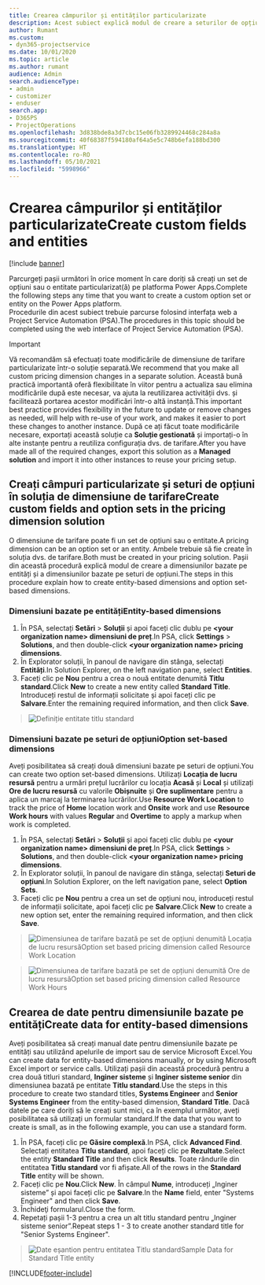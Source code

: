 ```yaml
---
title: Crearea câmpurilor și entităților particularizate
description: Acest subiect explică modul de creare a seturilor de opțiuni și a entităților în soluția proprie în platforma Power Apps platform.
author: Rumant
ms.custom:
- dyn365-projectservice
ms.date: 10/01/2020
ms.topic: article
ms.author: rumant
audience: Admin
search.audienceType:
- admin
- customizer
- enduser
search.app:
- D365PS
- ProjectOperations
ms.openlocfilehash: 3d838bde8a3d7cbc15e06fb3289924468c284a8a
ms.sourcegitcommit: 40f68387f594180af64a5e5c748b6efa188bd300
ms.translationtype: HT
ms.contentlocale: ro-RO
ms.lasthandoff: 05/10/2021
ms.locfileid: "5998966"
---
```

# <a name="create-custom-fields-and-entities"></a><span data-ttu-id="c74f8-103">Crearea câmpurilor și entităților particularizate</span><span class="sxs-lookup"><span data-stu-id="c74f8-103">Create custom fields and entities</span></span> 

[!include [banner](../includes/psa-now-project-operations.md)]

<span data-ttu-id="c74f8-104">Parcurgeți pașii următori în orice moment în care doriți să creați un set de opțiuni sau o entitate particularizat(ă) pe platforma Power Apps.</span><span class="sxs-lookup"><span data-stu-id="c74f8-104">Complete the following steps any time that you want to create a custom option set or entity on the Power Apps platform.</span></span>  
<span data-ttu-id="c74f8-105">Procedurile din acest subiect trebuie parcurse folosind interfața web a Project Service Automation (PSA).</span><span class="sxs-lookup"><span data-stu-id="c74f8-105">The procedures in this topic should be completed using the web interface of Project Service Automation (PSA).</span></span>

> [!IMPORTANT]
> <span data-ttu-id="c74f8-106">Vă recomandăm să efectuați toate modificările de dimensiune de tarifare particularizate într-o soluție separată.</span><span class="sxs-lookup"><span data-stu-id="c74f8-106">We recommend that you make all custom pricing dimension changes in a separate solution.</span></span> <span data-ttu-id="c74f8-107">Această bună practică importantă oferă flexibilitate în viitor pentru a actualiza sau elimina modificările după este necesar, va ajuta la reutilizarea activității dvs. și facilitează portarea acestor modificări într-o altă instanță.</span><span class="sxs-lookup"><span data-stu-id="c74f8-107">This important best practice provides flexibility in the future to update or remove changes as needed, will help with re-use of your work, and makes it easier to port these changes to another instance.</span></span> <span data-ttu-id="c74f8-108">După ce ați făcut toate modificările necesare, exportați această soluție ca **Soluție gestionată** și importați-o în alte instanțe pentru a reutiliza configurația dvs. de tarifare.</span><span class="sxs-lookup"><span data-stu-id="c74f8-108">After you have made all of the required changes, export this solution as a **Managed solution** and import it into other instances to reuse your pricing setup.</span></span>

  
## <a name="create-custom-fields-and-option-sets-in-the-pricing-dimension-solution"></a><span data-ttu-id="c74f8-109">Creați câmpuri particularizate și seturi de opțiuni în soluția de dimensiune de tarifare</span><span class="sxs-lookup"><span data-stu-id="c74f8-109">Create custom fields and option sets in the pricing dimension solution</span></span>

<span data-ttu-id="c74f8-110">O dimensiune de tarifare poate fi un set de opțiuni sau o entitate.</span><span class="sxs-lookup"><span data-stu-id="c74f8-110">A pricing dimension can be an option set or an entity.</span></span> <span data-ttu-id="c74f8-111">Ambele trebuie să fie create în soluția dvs. de tarifare.</span><span class="sxs-lookup"><span data-stu-id="c74f8-111">Both must be created in your pricing solution.</span></span> <span data-ttu-id="c74f8-112">Pașii din această procedură explică modul de creare a dimensiunilor bazate pe entități și a dimensiunilor bazate pe seturi de opțiuni.</span><span class="sxs-lookup"><span data-stu-id="c74f8-112">The steps in this procedure explain how to create entity-based dimensions and option set-based dimensions.</span></span>

### <a name="entity-based-dimensions"></a><span data-ttu-id="c74f8-113">Dimensiuni bazate pe entități</span><span class="sxs-lookup"><span data-stu-id="c74f8-113">Entity-based dimensions</span></span>

1. <span data-ttu-id="c74f8-114">În PSA, selectați **Setări** > **Soluții** și apoi faceți clic dublu pe **\<your organization name> dimensiuni de preț**.</span><span class="sxs-lookup"><span data-stu-id="c74f8-114">In PSA, click **Settings** > **Solutions**, and then double-click **\<your organization name> pricing dimensions**.</span></span>
2. <span data-ttu-id="c74f8-115">În Explorator soluții, în panoul de navigare din stânga, selectați **Entități**.</span><span class="sxs-lookup"><span data-stu-id="c74f8-115">In Solution Explorer, on the left navigation pane, select **Entities**.</span></span>
3. <span data-ttu-id="c74f8-116">Faceți clic pe **Nou** pentru a crea o nouă entitate denumită **Titlu standard**.</span><span class="sxs-lookup"><span data-stu-id="c74f8-116">Click **New** to create a new entity called **Standard Title**.</span></span> <span data-ttu-id="c74f8-117">Introduceți restul de informații solicitate și apoi faceți clic pe **Salvare**.</span><span class="sxs-lookup"><span data-stu-id="c74f8-117">Enter the remaining required information, and then click **Save**.</span></span>

> ![Definiție entitate titlu standard](media/Standard-Title-entity-definition.png)


### <a name="option-set-based-dimensions"></a><span data-ttu-id="c74f8-119">Dimensiuni bazate pe seturi de opțiuni</span><span class="sxs-lookup"><span data-stu-id="c74f8-119">Option set-based dimensions</span></span> 
<span data-ttu-id="c74f8-120">Aveți posibilitatea să creați două dimensiuni bazate pe seturi de opțiuni.</span><span class="sxs-lookup"><span data-stu-id="c74f8-120">You can create two option set-based dimensions.</span></span> <span data-ttu-id="c74f8-121">Utilizați **Locația de lucru resursă** pentru a urmări prețul lucrărilor cu locația **Acasă** și **Local** și utilizați **Ore de lucru resursă** cu valorile **Obișnuite** și **Ore suplimentare** pentru a aplica un marcaj la terminarea lucrărilor.</span><span class="sxs-lookup"><span data-stu-id="c74f8-121">Use **Resource Work Location** to track the price of **Home** location work and **Onsite** work and use **Resource Work hours** with values **Regular** and **Overtime** to apply a markup when work is completed.</span></span>


1. <span data-ttu-id="c74f8-122">În PSA, selectați **Setări** > **Soluții** și apoi faceți clic dublu pe  **\<your organization name> dimensiuni de preț**.</span><span class="sxs-lookup"><span data-stu-id="c74f8-122">In PSA, click **Settings** > **Solutions**, and then double-click  **\<your organization name> pricing dimensions**.</span></span> 
2. <span data-ttu-id="c74f8-123">În Explorator soluții, în panoul de navigare din stânga, selectați **Seturi de opțiuni**.</span><span class="sxs-lookup"><span data-stu-id="c74f8-123">In Solution Explorer, on the left navigation pane, select  **Option Sets**.</span></span> 
3. <span data-ttu-id="c74f8-124">Faceți clic pe **Nou** pentru a crea un set de opțiuni nou, introduceți restul de informații solicitate, apoi faceți clic pe **Salvare**.</span><span class="sxs-lookup"><span data-stu-id="c74f8-124">Click **New** to create a new option set, enter the remaining required information, and then click **Save**.</span></span>

> ![<span data-ttu-id="c74f8-125">Dimensiunea de tarifare bazată pe set de opțiuni denumită Locația de lucru resursă</span><span class="sxs-lookup"><span data-stu-id="c74f8-125">Option set based pricing dimension called Resource Work Location</span></span> ](media/Option-set-PD-called-Resource-Work-Location.png)

> ![<span data-ttu-id="c74f8-126">Dimensiunea de tarifare bazată pe set de opțiuni denumită Ore de lucru resursă</span><span class="sxs-lookup"><span data-stu-id="c74f8-126">Option set based pricing dimension called Resource Work Hours</span></span> ](media/Option-set-PD-called-Resource-Work-Hours.PNG)


## <a name="create-data-for-entity-based-dimensions"></a><span data-ttu-id="c74f8-127">Crearea de date pentru dimensiunile bazate pe entități</span><span class="sxs-lookup"><span data-stu-id="c74f8-127">Create data for entity-based dimensions</span></span>

<span data-ttu-id="c74f8-128">Aveți posibilitatea să creați manual date pentru dimensiunile bazate pe entități sau utilizând apelurile de import sau de service Microsoft Excel.</span><span class="sxs-lookup"><span data-stu-id="c74f8-128">You can create data for entity-based dimensions manually, or by using Microsoft Excel import or service calls.</span></span> <span data-ttu-id="c74f8-129">Utilizați pașii din această procedură pentru a crea două titluri standard, **Inginer sisteme** și **Inginer sisteme senior** din dimensiunea bazată pe entitate **Titlu standard**.</span><span class="sxs-lookup"><span data-stu-id="c74f8-129">Use the steps in this procedure to create two standard titles, **Systems Engineer** and **Senior Systems Engineer** from the entity-based dimension, **Standard Title**.</span></span> <span data-ttu-id="c74f8-130">Dacă datele pe care doriți să le creați sunt mici, ca în exemplul următor, aveți posibilitatea să utilizați un formular standard.</span><span class="sxs-lookup"><span data-stu-id="c74f8-130">If the data that you want to create is small, as in the following example, you can use a standard form.</span></span>

1. <span data-ttu-id="c74f8-131">În PSA, faceți clic pe **Găsire complexă**.</span><span class="sxs-lookup"><span data-stu-id="c74f8-131">In PSA, click **Advanced Find**.</span></span> <span data-ttu-id="c74f8-132">Selectați entitatea **Titlu standard**, apoi faceți clic pe **Rezultate**.</span><span class="sxs-lookup"><span data-stu-id="c74f8-132">Select the entity **Standard Title** and then click **Results**.</span></span> <span data-ttu-id="c74f8-133">Toate rândurile din entitatea **Titlu standard** vor fi afișate.</span><span class="sxs-lookup"><span data-stu-id="c74f8-133">All of the rows in the **Standard Title** entity will be shown.</span></span>
2. <span data-ttu-id="c74f8-134">Faceți clic pe **Nou**.</span><span class="sxs-lookup"><span data-stu-id="c74f8-134">Click **New**.</span></span> <span data-ttu-id="c74f8-135">În câmpul **Nume**, introduceți „Inginer sisteme” și apoi faceți clic pe **Salvare**.</span><span class="sxs-lookup"><span data-stu-id="c74f8-135">In the **Name** field, enter "Systems Engineer" and then click **Save**.</span></span>
3. <span data-ttu-id="c74f8-136">Închideţi formularul.</span><span class="sxs-lookup"><span data-stu-id="c74f8-136">Close the form.</span></span> 
4. <span data-ttu-id="c74f8-137">Repetați pașii 1-3 pentru a crea un alt titlu standard pentru „Inginer sisteme senior”.</span><span class="sxs-lookup"><span data-stu-id="c74f8-137">Repeat steps 1 - 3 to create another standard title for "Senior Systems Engineer".</span></span>

> ![<span data-ttu-id="c74f8-138">Date eșantion pentru entitatea Titlu standard</span><span class="sxs-lookup"><span data-stu-id="c74f8-138">Sample Data for Standard Title entity</span></span> ](media/ST-data.png)




[!INCLUDE[footer-include](../includes/footer-banner.md)]